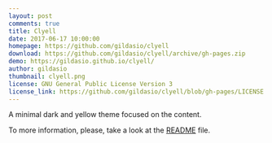 ```yaml
---
layout: post
comments: true
title: Clyell
date: 2017-06-17 10:00:00
homepage: https://github.com/gildasio/clyell
download: https://github.com/gildasio/clyell/archive/gh-pages.zip
demo: https://gildasio.github.io/clyell/
author: gildasio
thumbnail: clyell.png
license: GNU General Public License Version 3
license_link: https://github.com/gildasio/clyell/blob/gh-pages/LICENSE
---
```


A minimal dark and yellow theme focused on the content.

To more information, please, take a look at the [README](https://github.com/gildasio/clyell#clyell) file.
